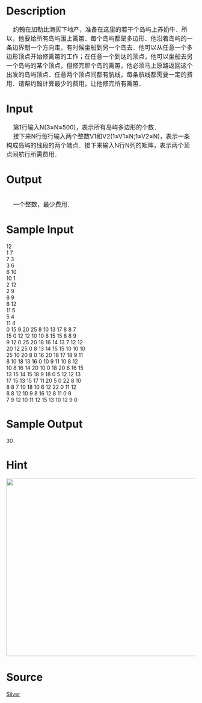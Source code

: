 
# Description

<div class="content"><div><span style="font-size: medium">    约翰在加勒比海买下地产，准备在这里的若干个岛屿上养奶牛．所以，他要给所有岛屿围上篱笆．每个岛屿都是多边形．他沿着岛屿的一条边界朝一个方向走，有时候坐船到另一个岛去．他可以从任意一个多边形顶点开始修篱笆的工作；在任意一个到达的顶点，他可以坐船去另一个岛屿的某个顶点，但修完那个岛的篱笆，他必须马上原路返回这个出发的岛屿顶点．任意两个顶点间都有肮线，每条航线都需要一定的费用．请帮约翰计算最少的费用，让他修完所有篱笆．</span></div></div>

# Input

<div class="content"><div><span style="font-size: medium">    第1行输入N(3≤N≤500)，表示所有岛屿多边形的个数．</span></div>
<div><span style="font-size: medium">    接下来N行每行输入两个整数V1和V2(1≤V1≤N;1≤V2≤N)，表示一条构成岛屿的线段的两个端点．</span><span style="font-size: medium">接下来输入N行N列的矩阵，表示两个顶点间航行所需费用．</span></div></div>

# Output

<div class="content"><div> </div>
<div><span style="font-size: medium">    一个整数，最少费用．</span></div></div>

# Sample Input

<div class="content"><span class="sampledata">12<br/>
1 7<br/>
7 3<br/>
3 6<br/>
6 10<br/>
10 1<br/>
2 12<br/>
2 9<br/>
8 9<br/>
8 12<br/>
11 5<br/>
5 4<br/>
11 4<br/>
0 15 9 20 25 8 10 13 17 8 8 7<br/>
15 0 12 12 10 10 8 15 15 8 8 9<br/>
9 12 0 25 20 18 16 14 13 7 12 12<br/>
20 12 25 0 8 13 14 15 15 10 10 10<br/>
25 10 20 8 0 16 20 18 17 18 9 11<br/>
8 10 18 13 16 0 10 9 11 10 8 12<br/>
10 8 16 14 20 10 0 18 20 6 16 15<br/>
13 15 14 15 18 9 18 0 5 12 12 13<br/>
17 15 13 15 17 11 20 5 0 22 8 10<br/>
8 8 7 10 18 10 6 12 22 0 11 12<br/>
8 8 12 10 9 8 16 12 8 11 0 9<br/>
7 9 12 10 11 12 15 13 10 12 9 0</span></div>

# Sample Output

<div class="content"><span class="sampledata">30</span></div>

# Hint

<div class="content"><p></p><p><img height="472" width="817" alt="" src="source/bzoj/3397/img/aHR0cHM6Ly9seWRzeS5jb20vSnVkZ2VPbmxpbmUvdXBsb2FkLzIwMTQwMS9hZmYoMikuanBn.jpg"/></p><p></p></div>

# Source

<div class="content"><p><a href="problemset.php?search=Silver">Silver</a></p></div>

